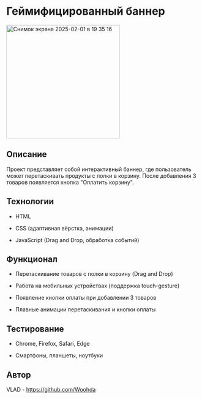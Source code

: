 # Геймифицированный баннер
<img width="296" alt="Снимок экрана 2025-02-01 в 19 35 16" src="https://github.com/user-attachments/assets/2d651d41-5447-432e-85d0-2dc3c59c4653" />

## Описание

Проект представляет собой интерактивный баннер, где пользователь может перетаскивать продукты с полки в корзину. После добавления 3 товаров появляется кнопка "Оплатить корзину".

## Технологии

* HTML

* CSS (адаптивная вёрстка, анимации)

* JavaScript (Drag and Drop, обработка событий)

## Функционал

* Перетаскивание товаров с полки в корзину (Drag and Drop)

* Работа на мобильных устройствах (поддержка touch-gesture)

* Появление кнопки оплаты при добавлении 3 товаров

* Плавные анимации перетаскивания и кнопки оплаты

## Тестирование

* Chrome, Firefox, Safari, Edge

* Смартфоны, планшеты, ноутбуки

## Автор

VLAD - https://github.com/Woohda
